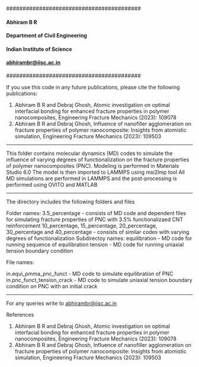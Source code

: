 #########################################
####        Abhiram B R		     ####	
#### Department of Civil Engineering ####
####  Indian Institute of Science    #### 
####     abhirambr@iisc.ac.in 	     ####	
#########################################

If you use this code in any future publications, please cite the following publications:

1. Abhiram B R and Debraj Ghosh, Atomic investigation on optimal interfacial bonding for enhanced fracture properties in polymer nanocomposites, Engineering Fracture Mechanics (2023): 109078
2. Abhiram B R and Debraj Ghosh, Influence of nanofiller agglomeration on fracture properties of polymer nanocomposite: Insights from atomistic simulation, Engineering Fracture Mechanics (2023): 109503

------------------------------------------------------------------------------------------------------------------------------------------------------------------

This folder contains molecular dynamics (MD) codes to simulate the influence of varying degrees of functionalization on the
fracture properties of polymer nanocomposites (PNC).
Modeling is performed in Materials Studio 6.0
The model is then imported to LAMMPS using msi2lmp tool
All MD simulations are performed in LAMMPS and the post-processing is performed using OVITO and MATLAB

------------------------------------------------------------------------------------------------------------------------------------------------------------------

The directory includes the following folders and files

Folder names:
3.5_percentage	- consists of MD code and dependent files for simulating fracture properties of PNC with 3.5% functionalizaed CNT reinforcement
10_percentage, 15_percentage, 20_percentage, 30_percentage and 40_percentage - consists of similar codes with varying degrees of functionalization
Subdirectoy names:
equilibration   - MD code for running sequence of equilibration
tension		- MD code for running uniaxial tension boundary condition

File names:

in.equi_pmma_pnc_funct	- MD code to simulate equilibration of PNC
in.pnc_funct_tension_crack	- MD code to simulate uniaxial tension boundary condition on PNC with an initial crack

------------------------------------------------------------------------------------------------------------------------------------------------------------------

For any queries write to abhirambr@iisc.ac.in

References

1. Abhiram B R and Debraj Ghosh, Atomic investigation on optimal interfacial bonding for enhanced fracture properties in polymer nanocomposites, Engineering Fracture Mechanics (2023): 109078
2. Abhiram B R and Debraj Ghosh, Influence of nanofiller agglomeration on fracture properties of polymer nanocomposite: Insights from atomistic simulation, Engineering Fracture Mechanics (2023): 109503


